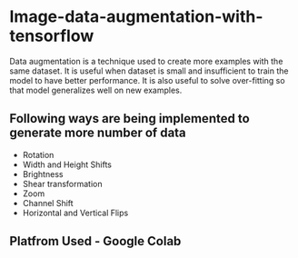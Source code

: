 # Image-data-augmentation-with-tensorflow
Data augmentation is a technique used to create more examples with the same dataset. It is useful when dataset is small and insufficient to train the model to have better performance. It is also useful to solve over-fitting so that model generalizes well on new examples.

## Following ways are being implemented to generate more number of data

- Rotation
- Width and Height Shifts
- Brightness
- Shear transformation
- Zoom
- Channel Shift
- Horizontal and Vertical Flips

## Platfrom Used - Google Colab
